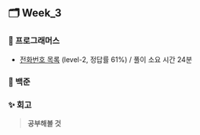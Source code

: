 ## 🗂️ Week_3

### 👾 프로그래머스

- [전화번호 목록](https://school.programmers.co.kr/learn/courses/30/lessons/42577#) (level-2, 정답률 61%) / 풀이 소요 시간 24분

### 🤖 백준

### ✨ 회고

> **공부해볼 것**

```

```
